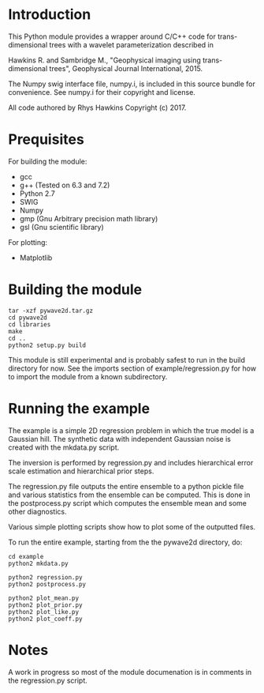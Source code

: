 # Introduction

This Python module provides a wrapper around C/C++ code for trans-dimensional
trees with a wavelet parameterization described in

Hawkins R. and Sambridge M., "Geophysical imaging using trans-dimensional trees",
Geophysical Journal International, 2015.

The Numpy swig interface file, numpy.i, is included in this source bundle for
convenience. See numpy.i for their copyright and license.

All code authored by Rhys Hawkins Copyright (c) 2017.

# Prequisites

For building the module:

* gcc
* g++ (Tested on 6.3 and 7.2)
* Python 2.7
* SWIG
* Numpy
* gmp (Gnu Arbitrary precision math library)
* gsl (Gnu scientific library)

For plotting:

* Matplotlib

# Building the module

```
tar -xzf pywave2d.tar.gz
cd pywave2d
cd libraries
make
cd ..
python2 setup.py build
```

This module is still experimental and is probably safest to run in the
build directory for now. See the imports section of example/regression.py
for how to import the module from a known subdirectory.

# Running the example

The example is a simple 2D regression problem in which the true model is
a Gaussian hill. The synthetic data with independent Gaussian noise is created
with the mkdata.py script.

The inversion is performed by regression.py and includes hierarchical error
scale estimation and hierarchical prior steps.

The regression.py file outputs the entire ensemble to a python pickle file
and various statistics from the ensemble can be computed. This is done
in the postprocess.py script which computes the ensemble mean and
some other diagnostics.

Various simple plotting scripts show how to plot some of the outputted files.

To run the entire example, starting from the the pywave2d directory, do:

```
cd example
python2 mkdata.py

python2 regression.py
python2 postprocess.py

python2 plot_mean.py
python2 plot_prior.py
python2 plot_like.py
python2 plot_coeff.py
```

# Notes

A work in progress so most of the module documenation is in comments in the
regression.py script.






